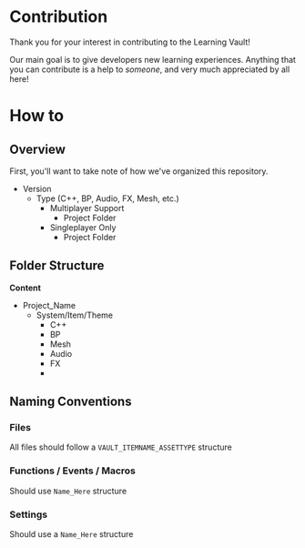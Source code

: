 # Contribution

Thank you for your interest in contributing to the Learning Vault! 

Our main goal is to give developers new learning experiences. Anything that you can contribute is a help to *someone*, and very much appreciated by all here! 

# How to
## Overview

First, you'll want to take note of how we've organized this repository. 

- Version
    - Type (C++, BP, Audio, FX, Mesh, etc.)
        - Multiplayer Support
            - Project Folder
        - Singleplayer Only
            - Project Folder


## Folder Structure

**Content**
- Project_Name
    - System/Item/Theme
        - C++
        - BP
        - Mesh
        - Audio
        - FX
        - 


## Naming Conventions

### Files

All files should follow a `VAULT_ITEMNAME_ASSETTYPE` structure

### Functions / Events / Macros

Should use `Name_Here` structure

### Settings

Should use a `Name_Here` structure
